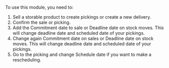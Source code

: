 To use this module, you need to:

1. Sell a storable product to create pickings or create a new delivery.
2. Confirm the sale or picking.
3. Add the Commitment date to sale or Deadline date on stock moves. This will change deadline date and scheduled date of your pickings.
4. Change again Commitment date on sales or Deadline date on stock moves. This will change deadline date and scheduled date of your pickings.
5. Go to the picking and change Schedule date if you want to make a rescheduling.
